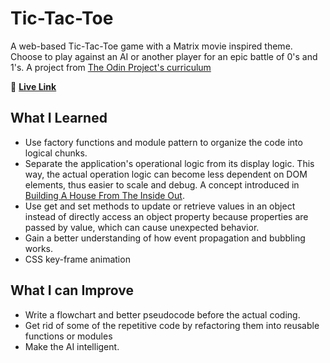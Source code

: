 # Tic-Tac-Toe

A web-based Tic-Tac-Toe game with a Matrix movie inspired theme. Choose to play against an AI or another player for an epic battle of 0's and 1's. A project from [The Odin Project's curriculum](https://www.theodinproject.com/lessons/node-path-javascript-tic-tac-toe)

:link: [**Live Link**](https://jqyoung.github.io/Tic-Tac-Toe/)

## What I Learned

- Use factory functions and module pattern to organize the code into logical chunks.
- Separate the application's operational logic from its display logic. This way, the actual operation logic can become less dependent on DOM elements, thus easier to scale and debug. A concept introduced in [Building A House From The Inside Out](https://www.ayweb.dev/blog/building-a-house-from-the-inside-out).
- Use get and set methods to update or retrieve values in an object instead of directly access an object property because properties are passed by value, which can cause unexpected behavior.
- Gain a better understanding of how event propagation and bubbling works.
- CSS key-frame animation

## What I can Improve

- Write a flowchart and better pseudocode before the actual coding.
- Get rid of some of the repetitive code by refactoring them into reusable functions or modules
- Make the AI intelligent.
